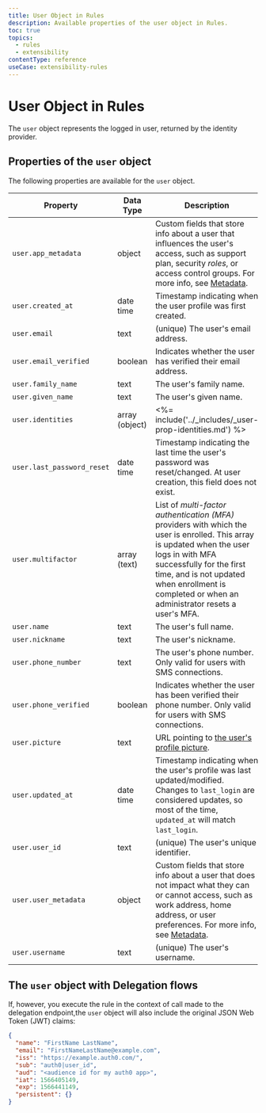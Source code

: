 ```yaml
---
title: User Object in Rules
description: Available properties of the user object in Rules.
toc: true
topics:
  - rules
  - extensibility
contentType: reference
useCase: extensibility-rules
---
```


# User Object in Rules

The `user` object represents the logged in user, returned by the identity provider.

## Properties of the `user` object

The following properties are available for the `user` object.

| Property | Data Type        | Description |
|----------|------------------|-------------|
| `user.app_metadata` | object | Custom fields that store info about a user that influences the user's access, such as support plan, security <dfn data-key="role">roles</dfn>, or access control groups. For more info, see [Metadata](/metadata). |
| `user.created_at` | date time | Timestamp indicating when the user profile was first created. |
| `user.email` | text | (unique) The user's email address. |
| `user.email_verified` | boolean | Indicates whether the user has verified their email address. |
| `user.family_name` | text | The user's family name. |
| `user.given_name` | text | The user's given name. |
| `user.identities` | array (object) |  <%= include('../_includes/_user-prop-identities.md') %> |
| `user.last_password_reset` | date time | Timestamp indicating the last time the user's password was reset/changed. At user creation, this field does not exist. |
| `user.multifactor` | array (text) | List of <dfn data-key="multifactor-authentication">multi-factor authentication (MFA)</dfn> providers with which the user is enrolled. This array is updated when the user logs in with MFA successfully for the first time, and is not updated when enrollment is completed or when an administrator resets a user's MFA. |
| `user.name` | text | The user's full name. |
| `user.nickname` | text | The user's nickname. |
| `user.phone_number` | text  | The user's phone number. Only valid for users with SMS connections. |
| `user.phone_verified` | boolean | Indicates whether the user has been verified their phone number. Only valid for users with SMS connections. |
| `user.picture` | text | URL pointing to [the user's profile picture](/user-profile/user-picture). |
| `user.updated_at` | date time | Timestamp indicating when the user's profile was last updated/modified. Changes to `last_login` are considered updates, so most of the time, `updated_at` will match `last_login`. |
| `user.user_id` | text | (unique) The user's unique identifier. |
| `user.user_metadata` | object | Custom fields that store info about a user that does not impact what they can or cannot access, such as work address, home address, or user preferences. For more info, see [Metadata](/metadata). |
| `user.username` | text | (unique) The user's username. |

## The `user` object with Delegation flows

If, however, you execute the rule in the context of call made to the delegation endpoint,the `user` object will also include the original JSON Web Token (JWT) claims:

```json
{
  "name": "FirstName LastName",
  "email": "FirstNameLastName@example.com",
  "iss": "https://example.auth0.com/",
  "sub": "auth0|user_id",
  "aud": "<audience id for my auth0 app>",
  "iat": 1566405149,
  "exp": 1566441149,
  "persistent": {}
}
```
